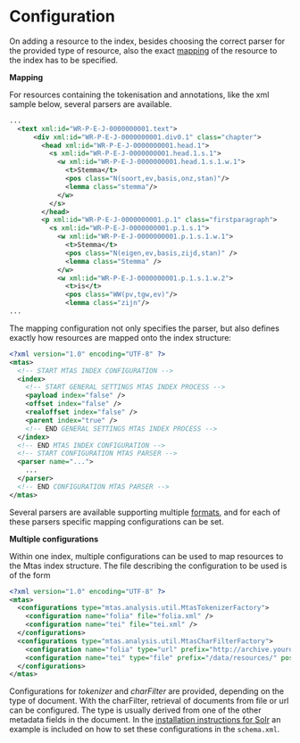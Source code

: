 # Configuration

On adding a resource to the index, besides choosing the correct parser for the provided type of resource, also the exact [mapping](indexing_mapping.html) of the resource to the index has to be specified. 

**Mapping**

For resources containing the tokenisation and annotations, like the xml sample below, several parsers are available.

<a name="resource"></a>

```xml
...
  <text xml:id="WR-P-E-J-0000000001.text">
      <div xml:id="WR-P-E-J-0000000001.div0.1" class="chapter">
        <head xml:id="WR-P-E-J-0000000001.head.1">
          <s xml:id="WR-P-E-J-0000000001.head.1.s.1">
            <w xml:id="WR-P-E-J-0000000001.head.1.s.1.w.1">
              <t>Stemma</t>
              <pos class="N(soort,ev,basis,onz,stan)"/>
              <lemma class="stemma"/>
            </w>
          </s>
        </head>
        <p xml:id="WR-P-E-J-0000000001.p.1" class="firstparagraph">
          <s xml:id="WR-P-E-J-0000000001.p.1.s.1">
            <w xml:id="WR-P-E-J-0000000001.p.1.s.1.w.1">
              <t>Stemma</t>
              <pos class="N(eigen,ev,basis,zijd,stan)" />
              <lemma class="Stemma" />
            </w>
            <w xml:id="WR-P-E-J-0000000001.p.1.s.1.w.2">
              <t>is</t>
              <pos class="WW(pv,tgw,ev)"/>
              <lemma class="zijn"/>
...
```

The mapping configuration not only specifies the parser, but also defines exactly how resources are mapped onto the index structure:

<a name="configuration"></a>

```xml
<?xml version="1.0" encoding="UTF-8" ?>
<mtas>
  <!-- START MTAS INDEX CONFIGURATION -->
  <index>
    <!-- START GENERAL SETTINGS MTAS INDEX PROCESS -->
    <payload index="false" />
    <offset index="false" />
    <realoffset index="false" />
    <parent index="true" />
    <!-- END GENERAL SETTINGS MTAS INDEX PROCESS -->
  </index>
  <!-- END MTAS INDEX CONFIGURATION -->
  <!-- START CONFIGURATION MTAS PARSER -->
  <parser name="...">
    ...
  </parser>
  <!-- END CONFIGURATION MTAS PARSER -->
</mtas>
```

Several parsers are available supporting multiple [formats](indexing_formats.html), and for each of these parsers specific mapping configurations can be set.

**Multiple configurations**

Within one index, multiple configurations can be used to map resources to the Mtas index structure. The file describing the configuration to be used is of the form

```xml
<?xml version="1.0" encoding="UTF-8" ?>
<mtas>
  <configurations type="mtas.analysis.util.MtasTokenizerFactory">
    <configuration name="folia" file="folia.xml" />
    <configuration name="tei" file="tei.xml" />
  </configurations>
  <configurations type="mtas.analysis.util.MtasCharFilterFactory">
    <configuration name="folia" type="url" prefix="http://archive.yourorganization.com/" postfix=".xml" />
    <configuration name="tei" type="file" prefix="/data/resources/" postfix=".xml.gz" />
  </configurations>
</mtas>
```

Configurations for *tokenizer* and *charFilter* are provided, depending on the type of document. With the charFilter, retrieval of documents from file or url can be configured. The type is usually derived from one of the other metadata fields in the document. In the [installation instructions for Solr](installation_solr.html) an example is included on how to set these configurations in the `schema.xml`. 

